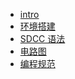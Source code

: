 - [intro](README.md)
- [环境搭建](environment.md)
- [SDCC 语法](syntax.md)
- <a href="puzhong51-single-A3A4-circuit-diagram.pdf" target="_blank">电路图</a>
- [编程规范](code-style.md)
